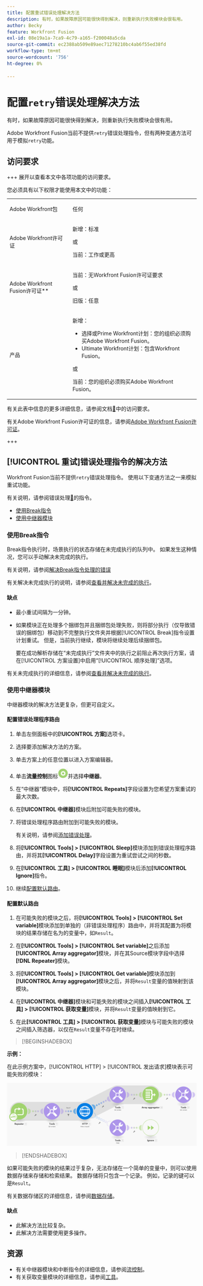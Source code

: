 ```yaml
---
title: 配置重试错误处理解决方法
description: 有时，如果故障原因可能很快得到解决，则重新执行失败模块会很有用。
author: Becky
feature: Workfront Fusion
exl-id: 08e19a1a-7ca9-4c79-a165-f200048a5cda
source-git-commit: ec2388ab509e89aec71278210bc4ab6f55ed38fd
workflow-type: tm+mt
source-wordcount: '756'
ht-degree: 0%

---
```


# 配置`retry`错误处理解决方法

有时，如果故障原因可能很快得到解决，则重新执行失败模块会很有用。

Adobe Workfront Fusion当前不提供`retry`错误处理指令，但有两种变通方法可用于模拟`retry`功能。

## 访问要求

+++ 展开以查看本文中各项功能的访问要求。

您必须具有以下权限才能使用本文中的功能：

<table style="table-layout:auto">
 <col> 
 <col> 
 <tbody> 
  <tr> 
   <td role="rowheader">Adobe Workfront包 
   <td> <p>任何</p> </td> 
  </tr> 
  <tr data-mc-conditions=""> 
   <td role="rowheader">Adobe Workfront许可证</td> 
   <td> <p>新增：标准</p><p>或</p><p>当前：工作或更高</p> </td> 
  </tr> 
  <tr> 
   <td role="rowheader">Adobe Workfront Fusion许可证**</td> 
   <td>
   <p>当前：无Workfront Fusion许可证要求</p>
   <p>或</p>
   <p>旧版：任意 </p>
   </td> 
  </tr> 
  <tr> 
   <td role="rowheader">产品</td> 
   <td>
   <p>新增：</p> <ul><li>选择或Prime Workfront计划：您的组织必须购买Adobe Workfront Fusion。</li><li>Ultimate Workfront计划：包含Workfront Fusion。</li></ul>
   <p>或</p>
   <p>当前：您的组织必须购买Adobe Workfront Fusion。</p>
   </td> 
  </tr>
 </tbody> 
</table>

有关此表中信息的更多详细信息，请参阅文档[&#128279;](/help/workfront-fusion/references/licenses-and-roles/access-level-requirements-in-documentation.md)中的访问要求。

有关Adobe Workfront Fusion许可证的信息，请参阅[Adobe Workfront Fusion许可证](/help/workfront-fusion/set-up-and-manage-workfront-fusion/licensing-operations-overview/license-automation-vs-integration.md)。

+++

## [!UICONTROL 重试]错误处理指令的解决方法

Workfront Fusion当前不提供`retry`错误处理指令。 使用以下变通方法之一来模拟重试功能。

有关说明，请参阅错误处理[&#128279;](/help/workfront-fusion/references/errors/directives-for-error-handling.md)的指令。

* [使用Break指令](#use-the-break-directive)
* [使用中继器模块](#use-the-repeater-module)

### 使用Break指令

Break指令执行时，场景执行的状态存储在未完成执行的队列中。 如果发生这种情况，您可以手动解决未完成的执行。

有关说明，请参阅[解决Break指令处理的错误](/help/workfront-fusion/create-scenarios/config-error-handling/resolve-error-from-break-directive.md)

有关解决未完成执行的说明，请参阅[查看并解决未完成的执行](/help/workfront-fusion/manage-scenarios/view-and-resolve-incomplete-executions.md)。

#### 缺点

* 最小重试间隔为一分钟。
* 如果模块正在处理多个捆绑包并且捆绑包处理失败，则将部分执行（仅导致错误的捆绑包）移动到不完整执行文件夹并根据[!UICONTROL Break]指令设置计划重试。 但是，当前执行继续，模块将继续处理后续捆绑包。

  要在成功解析存储在“未完成执行”文件夹中的执行之前阻止再次执行方案，请在[!UICONTROL 方案设置]中启用“[!UICONTROL 顺序处理]”选项。

有关未完成执行的详细信息，请参阅[查看并解决未完成的执行](/help/workfront-fusion/manage-scenarios/view-and-resolve-incomplete-executions.md)。

### 使用中继器模块

中继器模块的解决方法更复杂，但更可自定义。

#### 配置错误处理程序路由

1. 单击左侧面板中的&#x200B;**[!UICONTROL 方案]**&#x200B;选项卡。
1. 选择要添加解决方法的方案。
1. 单击方案上的任意位置以进入方案编辑器。
1. 单击&#x200B;**流量控制**&#x200B;图标![流量控制](assets/flow-control-icon.png)并选择&#x200B;**中继器**。
1. 在“中继器”模块中，将&#x200B;**[!UICONTROL Repeats]**&#x200B;字段设置为您希望方案重试的最大次数。
1. 在&#x200B;**[!UICONTROL 中继器]**&#x200B;模块后附加可能失败的模块。
1. 将错误处理程序路由附加到可能失败的模块。

   有关说明，请参阅[添加错误处理](/help/workfront-fusion/create-scenarios/config-error-handling/error-handling.md)。
1. 将&#x200B;**[!UICONTROL Tools] > [!UICONTROL Sleep]**&#x200B;模块添加到错误处理程序路由，并将其&#x200B;**[!UICONTROL Delay]**&#x200B;字段设置为重试尝试之间的秒数。

1. 在&#x200B;**[!UICONTROL 工具] > [!UICONTROL 睡眠]**&#x200B;模块后添加&#x200B;**[!UICONTROL Ignore]**&#x200B;指令。
1. 继续[配置默认路由](#configure-the-default-route)。

#### 配置默认路由

1. 在可能失败的模块之后，将&#x200B;**[!UICONTROL Tools] > [!UICONTROL Set variable]**&#x200B;模块添加到单独的（非错误处理程序）路由中，并将其配置为将模块的结果存储在名为的变量中，如`Result`。

1. 在&#x200B;**[!UICONTROL Tools] > [!UICONTROL Set variable]**&#x200B;之后添加&#x200B;**[!UICONTROL Array aggregator]**&#x200B;模块，并在其Source模块字段中选择&#x200B;**[!DNL Repeater]**&#x200B;模块。

1. 将&#x200B;**[!UICONTROL Tools] > [!UICONTROL Get variable]**&#x200B;模块添加到&#x200B;**[!UICONTROL Array aggregator]**&#x200B;模块之后，并将`Result`变量的值映射到该模块。

1. 在&#x200B;**[!UICONTROL 中继器]**&#x200B;模块和可能失败的模块之间插入&#x200B;**[!UICONTROL 工具] > [!UICONTROL 获取变量]**&#x200B;模块，并将`Result`变量的值映射到它。

1. 在此&#x200B;**[!UICONTROL 工具] > [!UICONTROL 获取变量]**&#x200B;模块与可能失败的模块之间插入筛选器，以仅在`Result`变量不存在时继续。

>[!BEGINSHADEBOX]

**示例：**

在此示例方案中，[!UICONTROL HTTP] > [!UICONTROL 发出请求]模块表示可能失败的模块：

![HTTP发出请求](assets/http-make-request.png)

>[!ENDSHADEBOX]

如果可能失败的模块的结果过于复杂，无法存储在一个简单的变量中，则可以使用数据存储来存储和检索结果。 数据存储将只包含一个记录。 例如，记录的键可以是`Result`。

有关数据存储区的详细信息，请参阅[数据存储](/help/workfront-fusion/create-scenarios/map-data/data-stores.md)。

#### 缺点

* 此解决方法比较复杂。
* 此解决方法需要使用更多操作。

## 资源

* 有关中继器模块和中断指令的详细信息，请参阅[流控制](/help/workfront-fusion/references/apps-and-modules/tools-and-transformers/flow-control.md)。
* 有关获取变量模块的详细信息，请参阅[工具](/help/workfront-fusion/references/apps-and-modules/tools-and-transformers/tools-modules.md)。
